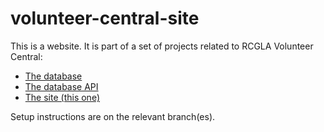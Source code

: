 # volunteer-central-site

This is a website. It is part of a set of projects related to RCGLA Volunteer Central:

* [The database](https://github.com/rcgla/volunteer-central-db)
* [The database API](https://github.com/rcgla/volunteer-central-db-api)
* [The site (this one)](https://github.com/rcgla/volunteer-central-site)


Setup instructions are on the relevant branch(es).
